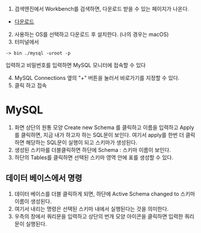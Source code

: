 1. 검색엔진에서 Workbench를 검색하면, 다운로드 받을 수 있는 페이지가 나온다.
- [다운로드](https://dev.mysql.com/downloads/workbench/)
2. 사용하는 OS를 선택하고 다운로드 후 설치한다. (나의 경우는 macOS)
3. 터미널에서
```
-> bin ./mysql -uroot -p
```

   입력하고 비밀번호를 입력하면 MySQL 모니터에 접속할 수 있다

4. MySQL Connections 옆의 "+" 버튼을 눌러서 바로가기를 지정할 수 있다.
5. 클릭 하고 접속

# MySQL
1. 화면 상단의 원통 모양 Create new Schema 를 클릭하고 이름을 입력하고 Apply를 클릭하면, 지금 내가 하고자 하는 SQL문이 보인다. 여기서 apply를 한번 더 클릭하면 해당하는 SQL문이 실행이 되고 스키마가 생성된다.
2. 생성된 스키마를 더블클릭하면 하단에 Schema : 스키마 이름이 보인다.
3. 하단의 Tables를 클릭하면 선택된 스키마 영역 안에 표를 생성할 수 있다.

## 데이터 베이스에서 명령
1. 데이터 베이스를 더블 클릭하게 되면, 하단에 Active Schema changed to 스키마 이름이 생성된다.
2. 여기서 내리는 명령은 선택된 스키마 내에서 실행된다는 것을 의미한다.
3. 우측의 창에서 쿼리문을 입력하고 상단의 번개 모양 아이콘을 클릭하면 입력한 쿼리문이 실행된다.

